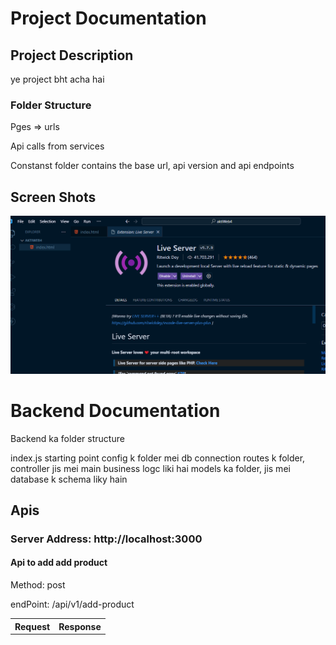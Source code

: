 <h1>Project Documentation </h1>

<h2>Project Description</h2>

<p>ye project bht acha hai</p>

<h3>Folder Structure</h3>

<p>Pges => urls</p>
<p>Api calls from services</p>
<p>Constanst folder contains the base url, api version and api endpoints</p>

<h2>Screen Shots</h2>

<img src='./assets/images/vsCodeExyension.png' />

<h1> Backend Documentation</h1>

<p> Backend ka folder structure</p>
<p>index.js starting point
    config k folder mei db connection
    routes k folder, 
    controller jis mei main business logc liki hai
    models ka folder, jis mei database k schema liky hain
</p>

<h2>Apis</h2>

<h3> Server Address: http://localhost:3000 </h3>

<h4>Api to add add product</h4>

<p>Method: post</p>
<p>endPoint: /api/v1/add-product</p>

<table>
<!-- table header -->
<tr>
    <th>Request</th>
    <th>Response</th>
</tr>

<!-- table data -->


</table>